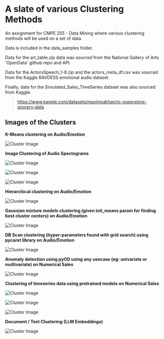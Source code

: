 # A slate of various Clustering Methods
An assignment for CMPE 255 - Data Mining where various clustering methods will be used on a set of data.

Data is included in the data_samples folder.

Data for the art_table.zip data was sourced from the National Gallery of Arts 'OpenData' github repo and API.

Data for the ActorsSpeech_1-8.zip and the actors_meta_df.csv was sourced from the Kaggle RAVDESS emotional audio dataset.

Finally, data for the Simulated_Sales_TimeSeries dataset was also sourced from Kaggle.
> https://www.kaggle.com/datasets/maximsakhan/rc-superstore-grocery-data




## Images of the Clusters

**K-Means clustering on Audio/Emotion**

![Cluster Image](./images/KMeans_Clustering_emotionaudio.png)


**Image Clustering of Audio Spectograms**

![Cluster Image](./images/image_specto_cluster_kmeans_03.png)

![Cluster Image](./images/image_specto_cluster_kmeans_01.png)

![Cluster Image](./images/image_specto_cluster_kmeans_02.png)

**Hierarchical clustering on Audio/Emotion**

![Cluster Image](./images/hierarchical_clustering_scaled_df_no_pca.png)

**Gaussian mixture models clustering (given init_means param for finding best cluster centers) on Audio/Emotion**

![Cluster Image](./images/GMM_Clustering_emotionaudio.png)


**DB Scan clustering (hyper-parameters found with grid search) using pycaret library on Audio/Emotion**

![Cluster Image](./images/DBSCAN_Clustering_emotionaudio.png)

**Anomaly detection using pyOD using any usecase (eg: univariate or multivariate) on Numerical Sales**

![Cluster Image](./images/outlier_boxplot_emotiontempo.png)

**Clustering of timeseries data using pretrained models on Numerical Sales**

![Cluster Image](./images/TS_Clustering_storesales_01.png)

![Cluster Image](./images/TS_Clustering_storesales_02.png)

![Cluster Image](./images/TS_Clustering_storesales_03.png)

**Document / Text Clustering (LLM Embeddings)**

![Cluster Image](./images/text_clustering_art_wordclouds.png)
